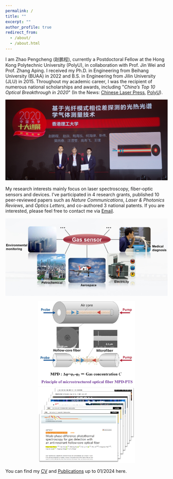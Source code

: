 ```yaml
---
permalink: /
title: ""
excerpt: ""
author_profile: true
redirect_from: 
  - /about/
  - /about.html
---
```


I am Zhao Pengcheng (赵鹏程), currently a Postdoctoral Fellow at the Hong Kong Polytechnic University (PolyU), in collaboration with Prof. Jin Wei and Prof. Zhang Aping. I received my Ph.D. in Engineering from Beihang University (BUAA) in 2022 and B.S. in Engineering from Jilin University (JLU) in 2015. Throughout my academic career, I was the recipient of numerous national scholarships and awards, including "_China’s Top 10 Optical Breakthrough in 2020_" (In the News: [Chinese Laser Press](https://www.opticsjournal.net/columns/zggx?type=view&postid=PT21042600003LiOkR), [PolyU](https://research.polyu.edu.hk/en/prizes/2020%E4%B8%AD%E5%9B%BD%E5%85%89%E5%AD%A6%E5%8D%81%E5%A4%A7%E8%BF%9B%E5%B1%95-chinas-top-10-optical-breakthroughs-in-optics)).

![avatar](/images/十大进展_赵鹏程_高寿飞_祝世宁院士合照.jpg)

My research interests mainly focus on laser spectroscopy, ﬁber-optic sensors and devices. I’ve participated in 4 research grants, published 10 peer-reviewed papers such as _Nature Communications_, _Laser & Photonics Reviews_, and _Optics Letters_, and co-authored 3 national patents. If you are interested, please feel free to contact me via [Email](mailto:zhaopc@buaa.edu.cn).

![avatar](/images/gassensor.jpg)

<center class="half">
  <img src="/images/MPDPTS.jpg" width="300"/><img src="/images/Pubs.png" width="300"/>
</center>



You can find my [CV](../files/Zhao_Pengcheng_CV_en.pdf) and [Publications](../files/List_of_publications.pdf) up to 01/2024 here.




